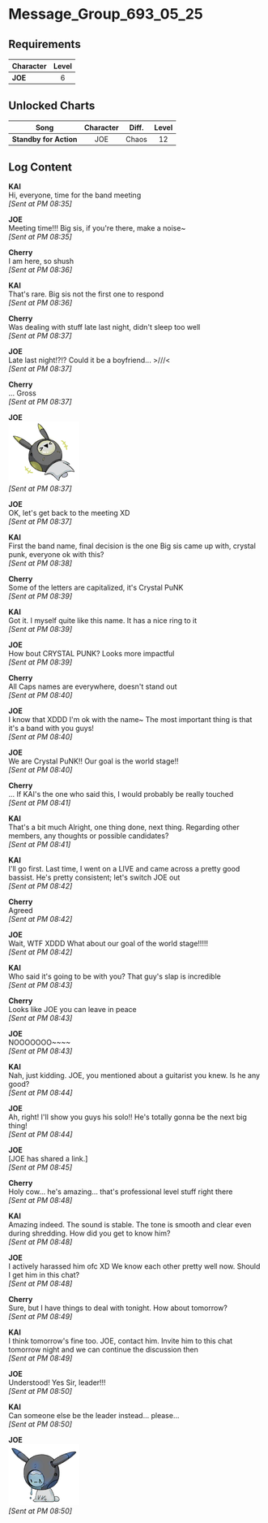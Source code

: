 # Message_Group_693_05_25
## Requirements
|Character|Level|
|---------|:---:|
|**JOE**  |  6  |

## Unlocked Charts
|         Song         |Character|Diff.|Level|
|----------------------|:-------:|:---:|:---:|
|**Standby for Action**|   JOE   |Chaos| 12  |

## Log Content
**KAI**<br>
Hi, everyone, time for the band meeting<br>
*[Sent at PM 08:35]*

**JOE**<br>
Meeting time!!!
Big sis, if you're there, make a noise\~<br>
*[Sent at PM 08:35]*

**Cherry**<br>
I am here, so shush<br>
*[Sent at PM 08:36]*

**KAI**<br>
That's rare. Big sis not the first one to respond<br>
*[Sent at PM 08:36]*

**Cherry**<br>
Was dealing with stuff late last night, didn't sleep too well<br>
*[Sent at PM 08:37]*

**JOE**<br>
Late last night!?!?
Could it be a boyfriend... >///<<br>
*[Sent at PM 08:37]*

**Cherry**<br>
... Gross<br>
*[Sent at PM 08:37]*

**JOE**<br>
![04_XD.png](./attachments/04_XD.png)<br>
*[Sent at PM 08:37]*

**JOE**<br>
OK, let's get back to the meeting XD<br>
*[Sent at PM 08:37]*

**KAI**<br>
First the band name, final decision is the one Big sis came up with, crystal punk, everyone ok with this?<br>
*[Sent at PM 08:38]*

**Cherry**<br>
Some of the letters are capitalized, it's Crystal PuNK<br>
*[Sent at PM 08:39]*

**KAI**<br>
Got it. I myself quite like this name. It has a nice ring to it<br>
*[Sent at PM 08:39]*

**JOE**<br>
How bout CRYSTAL PUNK? Looks more impactful<br>
*[Sent at PM 08:39]*

**Cherry**<br>
All Caps names are everywhere, doesn't stand out<br>
*[Sent at PM 08:40]*

**JOE**<br>
I know that XDDD I'm ok with the name\~
The most important thing is that it's a band with you guys!<br>
*[Sent at PM 08:40]*

**JOE**<br>
We are Crystal PuNK!! Our goal is the world stage!!<br>
*[Sent at PM 08:40]*

**Cherry**<br>
... If KAI's the one who said this, I would probably be really touched<br>
*[Sent at PM 08:41]*

**KAI**<br>
That's a bit much
Alright, one thing done, next thing. 
Regarding other members, any thoughts or possible candidates?<br>
*[Sent at PM 08:41]*

**KAI**<br>
I'll go first. Last time, I went on a LIVE and came across a pretty good bassist. He's pretty consistent; let's switch JOE out<br>
*[Sent at PM 08:42]*

**Cherry**<br>
Agreed<br>
*[Sent at PM 08:42]*

**JOE**<br>
Wait, WTF XDDD
What about our goal of the world stage!!!!!<br>
*[Sent at PM 08:42]*

**KAI**<br>
Who said it's going to be with you? That guy's slap is incredible<br>
*[Sent at PM 08:43]*

**Cherry**<br>
Looks like JOE you can leave in peace<br>
*[Sent at PM 08:43]*

**JOE**<br>
NOOOOOOO\~\~\~\~<br>
*[Sent at PM 08:43]*

**KAI**<br>
Nah, just kidding. JOE, you mentioned about a guitarist you knew. Is he any good?<br>
*[Sent at PM 08:44]*

**JOE**<br>
Ah, right! I'll show you guys his solo!!
He's totally gonna be the next big thing!<br>
*[Sent at PM 08:44]*

**JOE**<br>
[JOE has shared a link.]<br>
*[Sent at PM 08:45]*

**Cherry**<br>
Holy cow... he's amazing... that's professional level stuff right there<br>
*[Sent at PM 08:48]*

**KAI**<br>
Amazing indeed. The sound is stable. The tone is smooth and clear even during shredding. How did you get to know him?<br>
*[Sent at PM 08:48]*

**JOE**<br>
I actively harassed him ofc XD
We know each other pretty well now. Should I get him in this chat?<br>
*[Sent at PM 08:48]*

**Cherry**<br>
Sure, but I have things to deal with tonight. How about tomorrow?<br>
*[Sent at PM 08:49]*

**KAI**<br>
I think tomorrow's fine too. JOE, contact him. Invite him to this chat tomorrow night and we can continue the discussion then<br>
*[Sent at PM 08:49]*

**JOE**<br>
Understood! Yes Sir, leader!!!<br>
*[Sent at PM 08:50]*

**KAI**<br>
Can someone else be the leader instead... please...<br>
*[Sent at PM 08:50]*

**JOE**<br>
![05_QQ.png](./attachments/05_QQ.png)<br>
*[Sent at PM 08:50]*